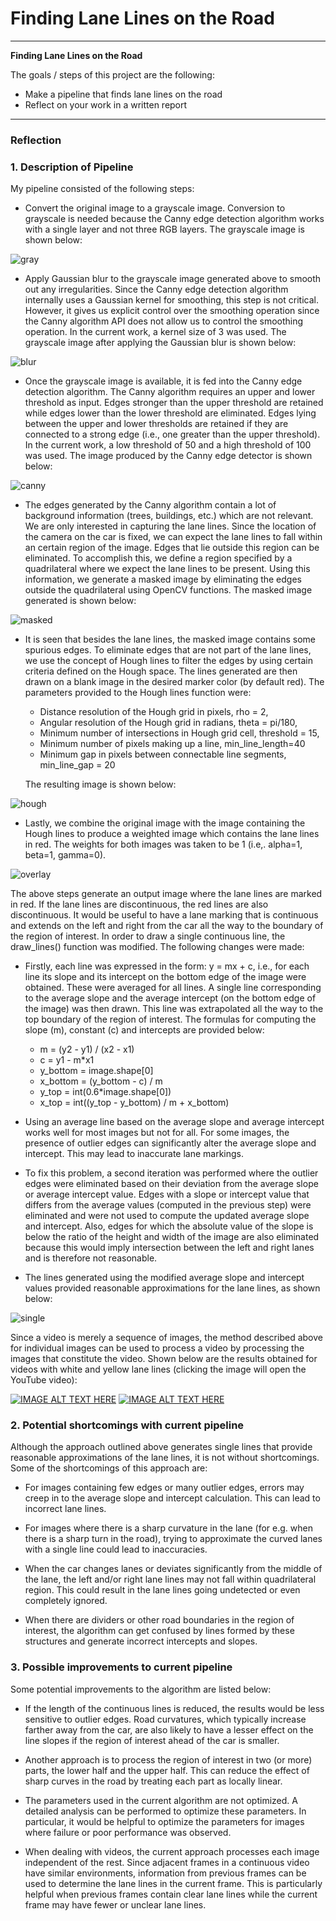 # **Finding Lane Lines on the Road**

---

**Finding Lane Lines on the Road**

The goals / steps of this project are the following:
* Make a pipeline that finds lane lines on the road
* Reflect on your work in a written report


[//]: # (Image References)

[image1]: ./examples/grayscale.jpg "Grayscale"
[gray]: ./report_images/gray.jpg "Grayscale"
[blur]: ./report_images/blur_gray.jpg "Gaussian Smoothing"
[canny]: ./report_images/canny_edges.jpg "Canny Edges"
[masked]: ./report_images/masked_image.jpg "Masked Image"
[hough]: ./report_images/hough_lines.jpg "Hough Lines"
[overlay]: ./report_images/final_result.jpg "Final overlaid image"
[single]: ./report_images/single_line.jpg "Single continuous lines"

---

### Reflection

### 1. Description of Pipeline

My pipeline consisted of the following steps:

* Convert the original image to a grayscale image. Conversion to grayscale is
  needed because the Canny edge detection algorithm works with a single layer
  and not three RGB layers. The grayscale image is shown below:

![gray]

* Apply Gaussian blur to the grayscale image generated above to smooth out any
  irregularities. Since the Canny edge detection algorithm internally uses a
  Gaussian kernel for smoothing, this step is not critical. However, it gives
  us explicit control over the smoothing operation since the Canny algorithm
  API does not allow us to control the smoothing operation. In the current
  work, a kernel size of 3 was used. The grayscale image after applying the
  Gaussian blur is shown below:


![blur]

* Once the grayscale image is available, it is fed into the Canny edge
  detection algorithm. The Canny algorithm requires an upper and lower
  threshold as input. Edges stronger than the upper threshold are retained
  while edges lower than the lower threshold are eliminated. Edges lying
  between the upper and lower thresholds are retained if they are connected to
  a strong edge (i.e., one greater than the upper threshold). In the current
  work, a low threshold of 50 and a high threshold of 100 was used. The image
  produced by the Canny edge detector is shown below:

![canny]

* The edges generated by the Canny algorithm contain a lot of background
  information (trees, buildings, etc.) which are not relevant. We are only
  interested in capturing the lane lines. Since the location of the camera on
  the car is fixed, we can expect the lane lines to fall within an certain
  region of the image. Edges that lie outside this region can be eliminated. To
  accomplish this, we define a region specified by a quadrilateral where we
  expect the lane lines to be present. Using this information, we generate a
  masked image by eliminating the edges outside the quadrilateral using OpenCV
  functions. The  masked image generated is shown below:

![masked]

* It is seen that besides the lane lines, the masked image contains some
  spurious edges.  To eliminate edges that are not part of the lane lines,
  we use the concept of Hough lines to filter the edges by using certain
  criteria defined on the Hough space. The lines generated are then drawn on a
  blank image in the desired marker color (by default red). The parameters
  provided to the Hough lines function were:
  * Distance resolution of the Hough grid in pixels, rho = 2,
  * Angular resolution of the Hough grid in radians, theta = pi/180,
  * Minimum number of intersections in Hough grid cell, threshold = 15,
  * Minimum number of pixels making up a line, min_line_length=40
  * Minimum gap in pixels between connectable line segments, min_line_gap = 20

  The resulting image is shown below:

![hough]

* Lastly, we combine the original image with the image containing the Hough
  lines to produce a weighted image which contains the lane lines in red. The
  weights for both images was taken to be 1 (i.e,. alpha=1, beta=1, gamma=0).

![overlay]

The above steps generate an output image where the lane lines are marked in
red. If the lane lines are discontinuous, the red lines are also
discontinuous. It would be useful to have a lane marking that is continuous and
extends on the left and right from the car all the way to the boundary of the
region of interest. In order to draw a single continuous line, the draw_lines()
function was modified. The following changes were made:

* Firstly, each line was expressed in the form: y = mx + c, i.e., for each line
  its slope and its intercept on the bottom edge of the image were obtained.
  These were averaged for all lines. A single line corresponding to the average
  slope and the average intercept (on the bottom edge of the image) was then
  drawn. This line was extrapolated all the way to the top boundary of the region
  of interest. The formulas for computing the slope (m), constant (c) and
  intercepts are provided below:
  * m = (y2 - y1) / (x2 - x1)
  * c = y1 - m\*x1
  * y_bottom = image.shape[0]
  * x_bottom = (y_bottom - c) / m
  * y_top = int(0.6\*image.shape[0])
  * x_top = int((y_top - y_bottom) / m + x_bottom)    

* Using an average line based on the average slope and average intercept works
  well for most images but not for all. For some images, the
  presence of outlier edges can significantly alter the average slope and
  intercept. This may lead to inaccurate lane markings.

* To fix this problem, a second iteration was performed where the outlier edges
  were eliminated based on their deviation from the average slope or average
  intercept value. Edges with a slope or intercept value that differs from the
  average values (computed in the previous step) were eliminated and were not
  used to compute the updated average slope and intercept. Also, edges for which
  the absolute value of the slope is below the ratio of the height and width
  of the image are also eliminated because this would imply intersection
  between the left and right lanes and is therefore not reasonable.

* The lines generated using the modified average slope and intercept values
  provided reasonable approximations for the lane lines, as shown below:

![single]

Since a video is merely a sequence of images, the method described above for
individual images can be used to process a video by processing the images that
constitute the video. Shown below are the results obtained for videos with
white and yellow lane lines (clicking the image will open the YouTube video):

[![IMAGE ALT TEXT HERE](report_images/youtube_whitelanes.png)](https://youtu.be/z8NFh__pI4c)
[![IMAGE ALT TEXT HERE](report_images/youtube_yellowlanes.png)](https://youtu.be/PaovDLRF4J0)

### 2. Potential shortcomings with current pipeline

Although the approach outlined above generates single lines
that provide reasonable approximations of the lane lines, it is not without
shortcomings. Some of the shortcomings of this approach are:

* For images containing few edges or many outlier edges, errors may creep in to
  the average slope and intercept calculation. This can lead to incorrect lane
  lines.

* For images where there is a sharp curvature in the lane (for e.g. when there
  is a sharp turn in the road), trying to approximate the curved lanes with a
  single line could lead to inaccuracies.

* When the car changes lanes or deviates significantly from the middle of the
  lane, the left and/or right lane lines may not fall within quadrilateral
  region. This could result in the lane lines going undetected or even
  completely ignored.

* When there are dividers or other road boundaries in the region of interest,
  the algorithm can get confused by lines formed by these structures and
  generate incorrect intercepts and slopes.

### 3. Possible improvements to current pipeline

Some potential improvements to the algorithm are listed below:

* If the length of the continuous lines is reduced, the results would be less
  sensitive to outlier edges. Road curvatures, which typically increase farther
  away from the car, are also likely to have a lesser effect on the line slopes
  if the region of interest ahead of the car is smaller.

* Another approach is to process the region of interest in two (or more) parts,
  the lower half and the upper half. This can reduce the effect of sharp curves
  in the road by treating each part as locally linear.

* The parameters used in the current algorithm are not optimized. A detailed
  analysis can be performed to optimize these parameters. In particular, it
  would be helpful to optimize the parameters for images where failure or poor
  performance was observed.

* When dealing with videos, the current approach processes each image
  independent of the rest. Since adjacent frames in a continuous video have
  similar environments, information from previous frames can be used to
  determine the lane  lines in the current frame. This is particularly helpful
  when previous frames contain clear lane lines while the current frame may
  have fewer or unclear lane lines.
